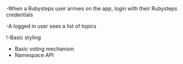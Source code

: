 
-When a Rubysteps user arrives on the app, login with their Rubysteps credentials

-A logged in user sees a list of topics

!-Basic styling
- Basic voting mechanism
- Namespace API